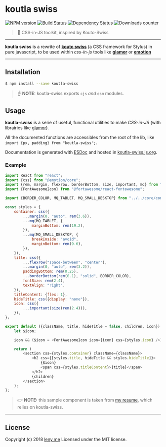 # koutla swiss

[![NPM version](https://badge.fury.io/js/koutla-swiss.svg)](http://badge.fury.io/js/koutla-swiss) [![Build Status](http://img.shields.io/travis/leny/koutla-swiss.svg)](https://travis-ci.org/leny/koutla-swiss) ![Dependency Status](https://david-dm.org/leny/koutla-swiss.svg) ![Downloads counter](http://img.shields.io/npm/dm/koutla-swiss.svg)

> 🎨 CSS-in-JS toolkit, inspired by Kouto-Swiss

* * *

**koutla swiss** is a rewrite of [**kouto swiss**](http://kouto-swiss.io) (a CSS framework for Stylus) in pure javascript, to be used within _css-in-js_ tools like [**glamor**](https://github.com/threepointone/glamor) or [**emotion**](https://emotion.sh)

* * *

## Installation

```bash
$ npm install --save koutla-swiss
```

> ☝️ **NOTE:** koutla-swiss exports `cjs` _and_ `esm` modules.

## Usage

**koutla-swiss** is a serie of useful, functional utilities to make _CSS-in-JS_ (with librairies like [glamor](https://github.com/threepointone/glamor)).

All the documented functions are accessibles from the root of the lib, like `import {px, padding} from "koutla-swiss";`.

Documentation is generated with [ESDoc](https://doc.esdoc.org) and hosted in [koutla-swiss.js.org](https://koutla-swiss.js.org).

### Example

```javascript
import React from "react";
import {css} from "@emotion/core";
import {rem, margin, flexrow, borderBottom, size, important, mq} from "koutla-swiss";
import {FontAwesomeIcon} from "@fortawesome/react-fontawesome";

import {BORDER_COLOR, MQ_TABLET, MQ_SMALL_DESKTOP} from "../../core/constants";

const styles = {
    container: css({
        ...margin(0, "auto", rem(3.6)),
        ...mq(MQ_TABLET, {
            marginBottom: rem(19.2),
        }),
        ...mq(MQ_SMALL_DESKTOP, {
            breakInside: "avoid",
            marginBottom: rem(9.6),
        }),
    }),
    title: css({
        ...flexrow("space-between", "center"),
        ...margin(0, "auto", rem(3.2)),
        paddingBottom: rem(0.25),
        ...borderBottom(rem(0.1), "solid", BORDER_COLOR),
        fontSize: rem(2.4),
        textAlign: "right",
    }),
    titleContent: {flex: 1},
    hideTitle: css({display: "none"}),
    icon: css({
        ...important(size(rem(2.4))),
    }),
};

export default ({className, title, hideTitle = false, children, icon}) => {
    let $icon;

    icon && ($icon = <FontAwesomeIcon icon={icon} css={styles.icon} />);

    return (
        <section css={styles.container} className={className}>
            <h2 css={[styles.title, hideTitle && styles.hideTitle]}>
                {$icon}
                <span css={styles.titleContent}>{title}</span>
            </h2>
            {children}
        </section>
    );
};
```

> 👉 **NOTE:** this sample component is taken from [my resume](https://github.com/leny/kourikoulom), which relies on koutla-swiss.

* * *

## License

Copyright (c) 2018 [leny.me](http://leny.me)
Licensed under the MIT license.
